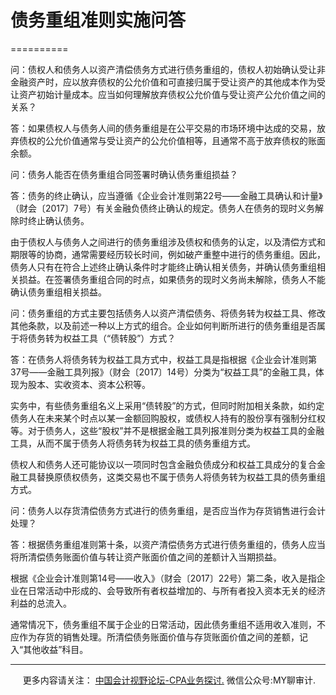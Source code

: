 ﻿# 债务重组准则实施问答
==========

问：债权人和债务人以资产清偿债务方式进行债务重组的，债权人初始确认受让非金融资产时，应以放弃债权的公允价值和可直接归属于受让资产的其他成本作为受让资产初始计量成本。应当如何理解放弃债权公允价值与受让资产公允价值之间的关系？

答：如果债权人与债务人间的债务重组是在公平交易的市场环境中达成的交易，放弃债权的公允价值通常与受让资产的公允价值相等，且通常不高于放弃债权的账面余额。

问：债务人能否在债务重组合同签署时确认债务重组损益？

答：债务的终止确认，应当遵循《企业会计准则第22号——金融工具确认和计量》（财会〔2017〕7号）有关金融负债终止确认的规定。债务人在债务的现时义务解除时终止确认债务。

由于债权人与债务人之间进行的债务重组涉及债权和债务的认定，以及清偿方式和期限等的协商，通常需要经历较长时间，例如破产重整中进行的债务重组。因此，债务人只有在符合上述终止确认条件时才能终止确认相关债务，并确认债务重组相关损益。在签署债务重组合同的时点，如果债务的现时义务尚未解除，债务人不能确认债务重组相关损益。

问：债务重组的方式主要包括债务人以资产清偿债务、将债务转为权益工具、修改其他条款，以及前述一种以上方式的组合。企业如何判断所进行的债务重组是否属于将债务转为权益工具（“债转股”）方式？

答：在债务人将债务转为权益工具方式中，权益工具是指根据《企业会计准则第37号——金融工具列报》（财会〔2017〕14号）分类为“权益工具”的金融工具，体现为股本、实收资本、资本公积等。

实务中，有些债务重组名义上采用“债转股”的方式，但同时附加相关条款，如约定债务人在未来某个时点以某一金额回购股权，或债权人持有的股份享有强制分红权等。对于债务人，这些“股权”并不是根据金融工具列报准则分类为权益工具的金融工具，从而不属于债务人将债务转为权益工具的债务重组方式。

债权人和债务人还可能协议以一项同时包含金融负债成分和权益工具成分的复合金融工具替换原债权债务，这类交易也不属于债务人将债务转为权益工具的债务重组方式。

问：债务人以存货清偿债务方式进行的债务重组，是否应当作为存货销售进行会计处理？

答：根据债务重组准则第十条，以资产清偿债务方式进行债务重组的，债务人应当将所清偿债务账面价值与转让资产账面价值之间的差额计入当期损益。

根据《企业会计准则第14号——收入》（财会〔2017〕22号）第二条，收入是指企业在日常活动中形成的、会导致所有者权益增加的、与所有者投入资本无关的经济利益的总流入。

通常情况下，债务重组不属于企业的日常活动，因此债务重组不适用收入准则，不应作为存货的销售处理。所清偿债务账面价值与存货账面价值之间的差额，记入“其他收益”科目。

* * *

     更多内容请关注： [中国会计视野论坛-CPA业务探讨.](https://bbs.esnai.com/thread-5354530-1-3.html) 微信公众号:MY聊审计.